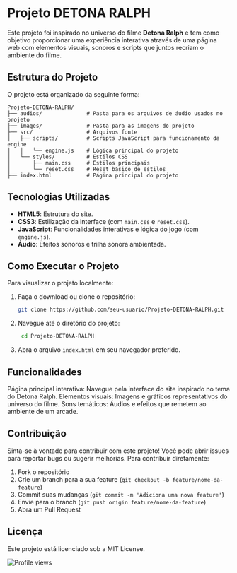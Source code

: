 # Projeto DETONA RALPH

Este projeto foi inspirado no universo do filme **Detona Ralph** e tem como objetivo proporcionar uma experiência interativa através de uma página web com elementos visuais, sonoros e scripts que juntos recriam o ambiente do filme.

## Estrutura do Projeto

O projeto está organizado da seguinte forma:

```plaintext
Projeto-DETONA-RALPH/
├── audios/              # Pasta para os arquivos de áudio usados no projeto
├── images/              # Pasta para as imagens do projeto
├── src/                 # Arquivos fonte
│   ├── scripts/         # Scripts JavaScript para funcionamento da engine
│   │   └── engine.js    # Lógica principal do projeto
│   └── styles/          # Estilos CSS
│       ├── main.css     # Estilos principais
│       └── reset.css    # Reset básico de estilos
├── index.html           # Página principal do projeto
```

## Tecnologias Utilizadas

- **HTML5**: Estrutura do site.
- **CSS3**: Estilização da interface (com `main.css` e `reset.css`).
- **JavaScript**: Funcionalidades interativas e lógica do jogo (com `engine.js`).
- **Áudio**: Efeitos sonoros e trilha sonora ambientada.

## Como Executar o Projeto

Para visualizar o projeto localmente:

1. Faça o download ou clone o repositório:
   ```bash
   git clone https://github.com/seu-usuario/Projeto-DETONA-RALPH.git

2. Navegue até o diretório do projeto:
   ```bash
    cd Projeto-DETONA-RALPH

3. Abra o arquivo `index.html` em seu navegador preferido.

## Funcionalidades
  Página principal interativa: Navegue pela interface do site inspirado no tema do Detona Ralph.
  Elementos visuais: Imagens e gráficos representativos do universo do filme.
  Sons temáticos: Áudios e efeitos que remetem ao ambiente de um arcade.

## Contribuição
Sinta-se à vontade para contribuir com este projeto! Você pode abrir issues para reportar bugs ou sugerir melhorias. Para contribuir diretamente:

1. Fork o repositório
2. Crie um branch para a sua feature (`git checkout -b feature/nome-da-feature`)
3. Commit suas mudanças (`git commit -m 'Adiciona uma nova feature'`)
4. Envie para o branch (`git push origin feature/nome-da-feature`)
5. Abra um Pull Request

## Licença
Este projeto está licenciado sob a MIT License.

![Profile views](https://komarev.com/ghpvc/?username=18carica&color=blueviolet)
